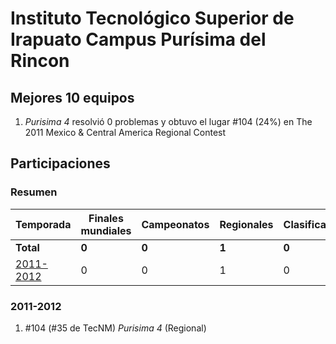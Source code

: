 # Instituto Tecnológico Superior de Irapuato Campus Purísima del Rincon

## Mejores 10 equipos

1. _Purisima 4_ resolvió 0 problemas y obtuvo el lugar #104 (24%) en The 2011 Mexico & Central America Regional Contest

## Participaciones

### Resumen

| Temporada | Finales mundiales | Campeonatos | Regionales | Clasificatorios | Equipos |
| --- | --- | --- | --- | --- | --- |
| **Total** | **0** | **0** | **1** | **0** | **1** |
| [2011-2012](#2011-2012) | 0 | 0 | 1 | 0 | 1 |

### 2011-2012

1. #104 (#35 de TecNM) _Purisima 4_ (Regional)



